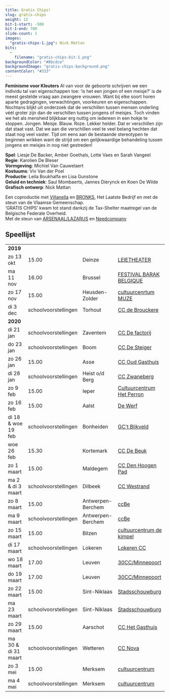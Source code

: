 ```yaml
---
title: Gratis Chips!
slug: gratis-chips
weight: 12
bit-1-start: -500
bit-1-end: 700
slide-count: 1
images:
  "gratis-chips-1.jpg": Nick Mattan
bits:
  -
    filename: "gratis-chips-bit-1.png"
backgroundColor: "#8bcdce"
backgroundImage: "gratis-chips-background.png"
contentColor: "#333"
---
```

<style>
  @media (min-width: 666px) {
    #background-bit-1 {
      width: 600px;
      height: 1340px;
      position: absolute;
      right: 0;
      top: 0;
      background: url({{ .Site.BaseURL }}/img/gratis-chips-bit-1.png) no-repeat bottom right;
    }
  }
</style>
**Feminisme voor Kleuters**
Al van voor de geboorte schrijven we een individu tal van eigenschappen toe: 
‘is het een jongen of een meisje?’ is de meest gestelde vraag aan zwangere vrouwen.
Want bij elke soort horen aparte gedragingen, verwachtingen, voorkeuren en eigenschappen. 
Nochtans blijkt uit onderzoek dat de verschillen tussen mensen onderling véél groter zijn dan de verschillen tussen jongens of meisjes. 
Toch vinden we het als mensheid blijkbaar erg nuttig om iedereen in een hokje te stoppen.
Jongen. Meisje. Blauw. Roze.
Lekker helder. 
Dat er verschillen zijn dat staat vast.
Dat we aan die verschillen veel te veel belang hechten dat staat nog veel vaster.
Tijd om eens aan de bestaande stereotypen te beginnen wrikken want de strijd om een gelijkwaardige behandeling tussen jongens en meisjes in nog niet gestreden!

**Spel**: Liesje De Backer, Amber Goethals, Lotte Vaes en Sarah Vangeel<br>
**Regie**: Karolien De Bleser<br>
**Vormgeving**: Michiel Van Cauwelaert<br>
**Kostuums**: Viv Van der Poel<br>
**Productie**: Leila Boukhalfa en Lisa Gunstone<br>
**Geluid en techniek**: Saul Mombaerts, Jannes Dierynck en Koen De Wilde<br>
**Grafisch ontwerp**: Nick Mattan<br>

Een coproductie met <a href="http://www.villanella.be/">Villanella</a> en <a href="https://www.bronks.be/nl/">BRONKS</a>, Het Laatste Bedrijf en met de steun van de Vlaamse Gemeenschap.<br>
‘GRATIS CHIPS’ kwam tot stand dankzij de Tax-Shelter maatregel van de Belgische Federale Overheid.<br>
Met de steun van <a href="https://www.arsenaallazarus.be/">ARSENAAL/LAZARUS</a> en <a href="https://www.needcompany.org/">Needcompany</a>

## Speellijst
<div class="table-responsive">
<table class="speellijst">
<tr><td colspan="5"><strong>2019</strong></td></tr>
<tr><td>zo 13 okt</td><td>15.00</td><td>Deinze</td><td><a href="https://www.leietheater.be/">LEIETHEATER</a></td></tr>
<tr><td>ma 11 nov</td><td>16.00</td><td>Brussel</td><td><a href="https://www.lamontagnemagique.be/">FESTIVAL BARAK BELGIQUE</a></td></tr>
<tr><td>zo 17 nov</td><td>15.00</td><td>Heusden-Zolder</td><td><a href="https://www.muze.be/">cultuurcenrtum MUZE</a></td></tr>
<tr><td>di 3 dec</td><td>schoolvoorstellingen</td><td>Torhout</td><td><a href="https://www.ccdebrouckere.be/">CC de Brouckere</a></td></tr>
 <tr><td colspan="5"><strong>2020</strong></td></tr> 
<tr><td>di 21 jan</td><td>schoolvoorstellingen</td><td>Zaventem</td><td><a href="https://www.ccdefactorij.be/">CC De factorij</a></td></tr>
<tr><td>do 23 jan</td><td>schoolvoorstellingen</td><td>Boom</td><td><a href="https://www.desteigerboom.be/">CC De Steiger</a></td></tr>
<tr><td>zo 26 jan</td><td>15.00</td><td>Asse</td><td><a href="https://www.ccasse.be/">CC Oud Gasthuis</a></td></tr>
<tr><td>di 28 jan</td><td>schoolvoorstellingen</td><td>Heist o/d Berg</td><td><a href="https://www.zwaneberg.be/">CC Zwaneberg</a></td></tr>
<tr><td>zo 9 feb</td><td>15.00</td><td>Ieper</td><td><a href="https://www.hetperron.be/">Cultuurcentrum Het Perron</a></td></tr>
<tr><td>zo 16 feb</td><td>15.00</td><td>Aalst</td><td><a href="https://www.ccdewerf.be/">De Werf</a></td></tr>
<tr><td>di 18 & woe 19 feb</td><td>schoolvoorstellingen</td><td>Bonheiden</td><td><a href="https://www.blikveld.be/">GC't Blikveld</a></td></tr>
<tr><td>woe 26 feb</td><td>15.30</td><td>Kortemark</td><td><a href="https://www.kortemark.be/">CC De Beuk</a></td></tr>
<tr><td>zo 1 maart</td><td>15.00</td><td>Maldegem</td><td><a href="https://www.maldegem.be/cc-den-hoogen-pad/">CC Den Hoogen Pad</a></td></tr>
<tr><td>ma 2 & di 3 maart</td><td>schoolvoorstellingen</td><td>Dilbeek</td><td><a href="https://www.westrand.be">CC Westrand</a></td></tr>
<tr><td>zo 8 maart</td><td>15.00</td><td>Antwerpen-Berchem</td><td><a href="https://www.ccbe.be/">ccBe</a></td></tr>
<tr><td>ma 9 maart</td><td>schoolvoorstellingen</td><td>Antwerpen-Berchem</td><td><a href="https://www.ccbe.be/">ccBe</a></td></tr>
<tr><td>zo 15 maart</td><td>15.00</td><td>Bilzen</td><td><a href="https://www.dekimpel.be/">cultuurcentrum de kimpel</a></td></tr>
<tr><td>di 17 maart</td><td>schoolvoorstellingen</td><td>Lokeren</td><td><a href="https://www.lokeren.be/cultuur/">Lokeren CC</a></td></tr>
<tr><td>wo 18 maart</td><td>17.00</td><td>Leuven</td><td><a href="https://www.30cc.be/">30CC/Minnepoort</a></td></tr>
<tr><td>do 19 maart</td><td>17.00</td><td>Leuven</td><td><a href="https://www.30cc.be/">30CC/Minnepoort</a></td></tr>
<tr><td>zo 22 maart</td><td>15.00</td><td>Sint-Niklaas</td><td><a href="https://www.ccsintniklaas.be/">Stadsschouwburg</a></td></tr>
<tr><td>ma 23 maart</td><td>schoolvoorstellingen</td><td>Sint-Niklaas</td><td><a href="https://www.ccsintniklaas.be/">Stadsschouwburg</a></td></tr>
<tr><td>zo 29 maart</td><td>15.00</td><td>Aarschot</td><td><a href="https://www.hetgasthuis.be/">CC Het Gasthuis</a></td></tr>
<tr><td>ma 30 & di 31 maart</td><td>schoolvoorstellingen</td><td>Wetteren</td><td><a href="https://www.ccnovawetteren.be/">CC Nova</a></td></tr>
<tr><td>zo 3 mei</td><td>15.00</td><td>Merksem</td><td><a href="https://www.ccmerksem.be/">cultuurcentrum</a></td></tr>
<tr><td>ma 4 mei</td><td>schoolvoorstellingen</td><td>Merksem</td><td><a href="https://www.ccmerksem.be/">cultuurcentrum</a></td></tr>

</table>
</div>
